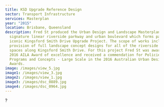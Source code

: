 ```yaml
---
title: KSD Upgrade Reference Design
sector: Transport Infrastructure
services: Masterplan
year: "2015"
location: Brisbane, Queensland
description: Fred St produced the Urban Design and Landscape Masterplan for the
  signature linear riverside parkway and urban boulevard which forms part of the
  iconic Kingsford Smith Drive Upgrade Project. The scope of works included the
  provision of full landscape concept designs for all of the riverside parkland
  spaces along Kingsford Smith Drive. For this project Fred St was awarded the
  2016 AILA Award of excellence and received a commendation for Policies,
  Programs and Concepts - Large Scale in the 2016 Australian Urban Design
  Awards.
image: /images/view_5.jpg
image1: /images/view_3.jpg
image2: /images/view_1.jpg
image3: /images/dsc_0889.jpg
image4: /images/dsc_0964.jpg
---
```

?
